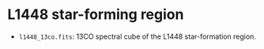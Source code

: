 L1448 star-forming region
=========================

* ``l1448_13co.fits``: 13CO spectral cube of the L1448 star-formation region.